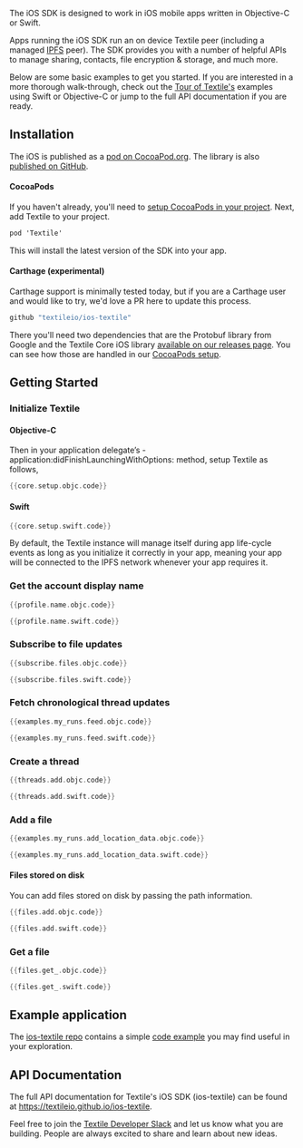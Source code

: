 The iOS SDK is designed to work in iOS mobile apps written in Objective-C or Swift.

Apps running the iOS SDK run an on device Textile peer (including a managed [IPFS](https://ipfs.io) peer). The SDK provides you with a number of helpful APIs to manage sharing, contacts, file encryption & storage, and much more.

Below are some basic examples to get you started. If you are interested in a more thorough walk-through, check out the [Tour of Textile's](/a-tour-of-textile) examples using Swift or Objective-C or jump to the full API documentation if you are ready.

## Installation

The iOS is published as a [pod on CocoaPod.org](https://cocoapods.org/pods/Textile). The library is also [published on GitHub](https://github.com/textileio/ios-textile).

#### CocoaPods

If you haven't already, you'll need to [setup CocoaPods in your project](https://guides.cocoapods.org/using/using-cocoapods.html). Next, add Textile to your project.


```cmd
pod 'Textile'
```

This will install the latest version of the SDK into your app.

#### Carthage (experimental)

Carthage support is minimally tested today, but if you are a Carthage user and would like to try, we'd love a PR here to update this process.

```cmd
github "textileio/ios-textile"
```

There you'll need two dependencies that are the Protobuf library from Google and the Textile Core iOS library [available on our releases page](https://github.com/textileio/go-textile/releases). You can see how those are handled in our [CocoaPods setup](https://github.com/textileio/ios-textile/blob/master/Textile.podspec#L18).


## Getting Started

### Initialize Textile

#### Objective-C

Then in your application delegate’s - application:didFinishLaunchingWithOptions: method, setup Textile as follows,

```Objective-C
{{core.setup.objc.code}}
```

#### Swift

```Swift
{{core.setup.swift.code}}
```

By default, the Textile instance will manage itself during app life-cycle events as long as you initialize it correctly in your app, meaning your app will be connected to the IPFS network whenever your app requires it.

### Get the account display name

```Objective-C tab="Objective-C"
{{profile.name.objc.code}}
```

```Swift tab="Swift"
{{profile.name.swift.code}}
```

### Subscribe to file updates

```Objective-C tab="Objective-C"
{{subscribe.files.objc.code}}
```

```Swift tab="Swift"
{{subscribe.files.swift.code}}
```


### Fetch chronological thread updates

```Objective-C tab="Objective-C"
{{examples.my_runs.feed.objc.code}}
```

```Swift tab="Swift"
{{examples.my_runs.feed.swift.code}}
```

### Create a thread

```Objective-C tab="Objective-C"
{{threads.add.objc.code}}
```

```Swift tab="Swift"
{{threads.add.swift.code}}
```

### Add a file

```Objective-C tab="Objective-C"
{{examples.my_runs.add_location_data.objc.code}}
```

```Swift tab="Swift"
{{examples.my_runs.add_location_data.swift.code}}
```

#### Files stored on disk

You can add files stored on disk by passing the path information.

```Objective-C tab="Objective-C"
{{files.add.objc.code}}
```

```Swift tab="Swift"
{{files.add.swift.code}}
```

### Get a file

```Objective-C tab="Objective-C"
{{files.get_.objc.code}}
```

```Swift tab="Swift"
{{files.get_.swift.code}}
```

## Example application

The [ios-textile repo](https://github.com/textileio/ios-textile) contains a simple [code example](https://github.com/textileio/ios-textile/tree/master/Example) you may find useful in your exploration.

## API Documentation

The full API documentation for Textile's iOS SDK (ios-textile) can be found at https://textileio.github.io/ios-textile.

Feel free to join the [Textile Developer Slack](https://slack.textile.io/) and let us know what you are building. People are always excited to share and learn about new ideas.

<br>
